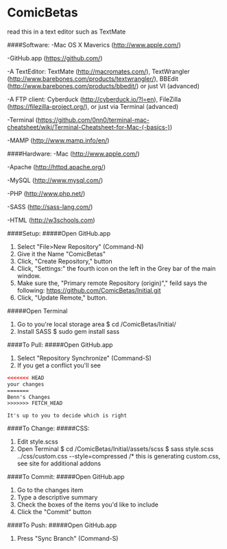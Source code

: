 ComicBetas
=============
read this in a text editor such as TextMate

####Software:
-Mac OS X Maverics (http://www.apple.com/)

-GitHub.app (https://github.com/)

-A TextEditor: TextMate (http://macromates.com/), TextWrangler (http://www.barebones.com/products/textwrangler/), BBEdit (http://www.barebones.com/products/bbedit/) or just VI (advanced)

-A FTP client: Cyberduck (http://cyberduck.io/?l=en), FileZilla (https://filezilla-project.org/), or just via Terminal (advanced)

-Terminal (https://github.com/0nn0/terminal-mac-cheatsheet/wiki/Terminal-Cheatsheet-for-Mac-(-basics-))

-MAMP (http://www.mamp.info/en/)

####Hardware:
-Mac (http://www.apple.com/)

-Apache (http://httpd.apache.org/)

-MySQL (http://www.mysql.com/)

-PHP (http://www.php.net/)

-SASS (http://sass-lang.com/)

-HTML (http://w3schools.com)

####Setup:
#####Open GitHub.app
1. Select "File>New Repository" (Command-N)
2. Give it the Name "ComicBetas"
3. Click, "Create Repository," button
4. Click, "Settings:" the fourth icon on the left in the Grey bar of the main window.
5. Make sure the, "Primary remote Repository (origin)"," feild says the following:
    https://github.com/ComicBetas/Initial.git
6. Click, "Update Remote," button.

#####Open Terminal
1. Go to you're local storage area
$ cd /ComicBetas/Initial/
2. Install SASS
$ sudo gem install sass

####To Pull:
#####Open GitHub.app
1. Select "Repository Synchronize" (Command-S)
2. If you get a conflict you'll see 
```html
<<<<<<< HEAD
your changes
=======
Benn's Changes
>>>>>>> FETCH_HEAD
```
    It's up to you to decide which is right

####To Change:
#####CSS:
1. Edit style.scss
2. Open Terminal
    $ cd /ComicBetas/Initial/assets/scss
    $ sass style.scss ../css/custom.css --style=compressed /* this is generating custom.css, see site for additional addons

####To Commit:
#####Open GitHub.app
1. Go to the changes item
2. Type a descriptive summary
3. Check the boxes of the items you'd like to include
4. Click the "Commit" button

####To Push:
#####Open GitHub.app
1. Press "Sync Branch" (Command-S)
